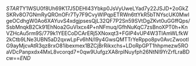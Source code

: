 $START$Y1WSU0f8Uh69K17J5DEHI43Ybkp0JsVyUweLYad7y22JSJD+2oGkZSKRv8O7GNmRyQROnOFr7Ty7F9CvyWlPqpETRWn6ttYkR5bTNYscUK0MwIgeOCdhgW0Ao6XAYuvS4xdgjpsesQjL32QF7P2Sn59SVtDgZKvt0uGGffQps/SsbMnqkB2Ck91EhNoa2GuVIxcx4P+nNFmuq/GfhNuKqC7zsBnoXPT0h+KnVZHcAu5rm9S/779k1YEECoDCArERj5XNoxqt3+FGlP4vUP4W3TlAmWLfkW2kCtb9LNe3UBN5aD2qxwLpFv6hN/I9y4GwsQMTTrYeRppo8pv0AvcZwootlG9ayMjcvAtR3qz8rxO81ibexmex1BZCjBrRikxchs+LDoRpGPT1hhpmezw5ROaVDcPanpxdx4MxL8vcorqd7+0qw9UufgzXA8rpINuyfph26NtNI9YrZrfLraBDcw==$END$